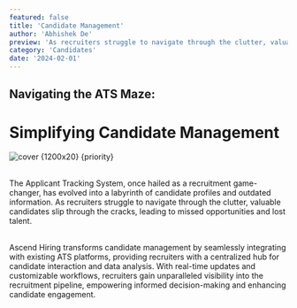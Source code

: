 ```yaml
---
featured: false
title: 'Candidate Management'
author: 'Abhishek De'
preview: 'As recruiters struggle to navigate through the clutter, valuable candidates slip through the cracks'
category: 'Candidates'
date: '2024-02-01'
---
```


## Navigating the ATS Maze:

# Simplifying Candidate Management

![cover {1200x20} {priority} ](/images/optimistic-future.jpeg)

\
The Applicant Tracking System, once hailed as a recruitment game-changer, has evolved into a labyrinth of candidate profiles and outdated information. As recruiters struggle to navigate through the clutter, valuable candidates slip through the cracks, leading to missed opportunities and lost talent.

\
Ascend Hiring transforms candidate management by seamlessly integrating with existing ATS platforms, providing recruiters with a centralized hub for candidate interaction and data analysis. With real-time updates and customizable workflows, recruiters gain unparalleled visibility into the recruitment pipeline, empowering informed decision-making and enhancing candidate engagement.
